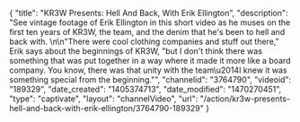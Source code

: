 {
    "title": "KR3W Presents: Hell And Back, With Erik Ellington",
    "description": "See vintage footage of Erik Ellington in this short video as he muses on the first ten years of KR3W, the team, and the denim that he's been to hell and back with. \n\n\"There were cool clothing companies and stuff out there,\" Erik says about the beginnings of KR3W, \"but I don't think there was something that was put together in a way where it made it more like a board company. You know, there was that unity with the team\u2014I knew it was something special from the beginning.\"",
    "channelid": "3764790",
    "videoid": "189329",
    "date_created": "1405374713",
    "date_modified": "1470270451",
    "type": "captivate",
    "layout": "channelVideo",
    "url": "\/action\/kr3w-presents-hell-and-back-with-erik-ellington\/3764790-189329"
}